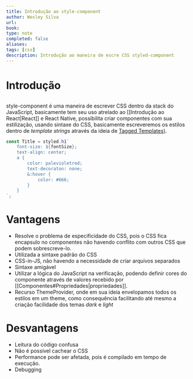 ```yaml
---
title: Introdução ao style-component
author: Wesley Silva
url:
book:
type: note
completed: false
aliases:
tags: [css]
description: Introdução ao maneira de escre CSS styled-component
---
```

# Introdução
style-component é uma maneira de escrever CSS dentro da stack do JavaScript, basicamente tem seu uso atrelado ao [[Introdução ao React|React]] e React Native, possibilita criar componentes com sua estilização, usando sintaxe do CSS, basicamente escreveremos os estilos dentro de _template strings_ através da ideia de [Tagged Templates)](https://developer.mozilla.org/en-US/docs/Web/JavaScript/Reference/Template_literals#tagged_templates).

```js
const Title = styled.h1`
	font-size: ${fontSize};
	text-align: center;
	a {
		color: palevioletred;
		text-decoraton: none;
		&:hover {
			color: #666;
		}
	}
`;
```

# Vantagens
- Resolve o problema de especificidade do CSS, pois o CSS fica encapsulo no componentes não havendo conflito com outros CSS que podem sobrescreve-lo.
- Utilizada a sintaxe padrão do CSS
- CSS-in-JS, não havendo a necessidade de criar arquivos separados
- Sintaxe amigável
- Utilizar a lógica do JavaScript na verificação, podendo definir cores do componente através de valores recebido por [[Componentes#Propriedades|propriedades]].
- Recurso ThemeProvider, onde em sua ideia envelopamos todos os estilos em um theme, como consequência facilitando até mesmo a criação facilidade dos temas _dark_ e _light_

# Desvantagens
- Leitura do código confusa
- Não é possível cachear o CSS
- Performance pode ser afetada, pois é compilado em tempo de execução.
- Debugging